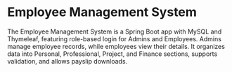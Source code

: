 # Employee Management System

The Employee Management System is a Spring Boot app with MySQL and Thymeleaf, featuring role-based login for Admins and Employees. Admins manage employee records, while employees view their details. It organizes data into Personal, Professional, Project, and Finance sections, supports validation, and allows payslip downloads.
